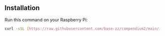 ## Installation

Run this command on your Raspberry Pi:

```bash
curl -sSL [https://raw.githubusercontent.com/base-zz/compendium2/main/install.sh](https://raw.githubusercontent.com/base-zz/compendium2/main/install.sh) | bash